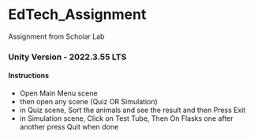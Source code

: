 # EdTech_Assignment
Assignment from Scholar Lab

### Unity Version - 2022.3.55 LTS

#### Instructions
- Open Main Menu scene
- then open any scene (Quiz OR Simulation)
- in Quiz scene, Sort the animals and see the result and then Press Exit
- in Simulation scene, Click on Test Tube, Then On Flasks one after another press Quit when done
